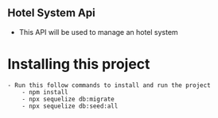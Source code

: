 ## Hotel System Api

- This API will be used to manage an hotel system

# Installing this project
    - Run this follow commands to install and run the project 
        - npm install
        - npx sequelize db:migrate
        - npx sequelize db:seed:all